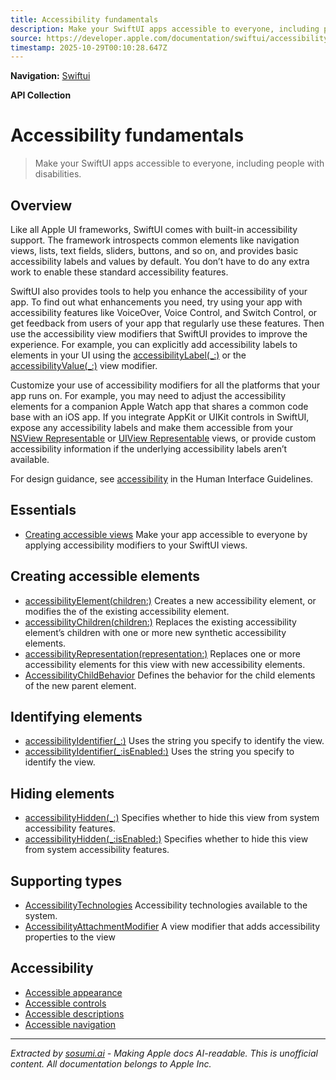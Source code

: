 ```yaml
---
title: Accessibility fundamentals
description: Make your SwiftUI apps accessible to everyone, including people with disabilities.
source: https://developer.apple.com/documentation/swiftui/accessibility-fundamentals
timestamp: 2025-10-29T00:10:28.647Z
---
```


**Navigation:** [Swiftui](/documentation/swiftui)

**API Collection**

# Accessibility fundamentals

> Make your SwiftUI apps accessible to everyone, including people with disabilities.

## Overview

Like all Apple UI frameworks, SwiftUI comes with built-in accessibility support. The framework introspects common elements like navigation views, lists, text fields, sliders, buttons, and so on, and provides basic accessibility labels and values by default. You don’t have to do any extra work to enable these standard accessibility features.



SwiftUI also provides tools to help you enhance the accessibility of your app. To find out what enhancements you need, try using your app with accessibility features like VoiceOver, Voice Control, and Switch Control, or get feedback from users of your app that regularly use these features. Then use the accessibility view modifiers that SwiftUI provides to improve the experience. For example, you can explicitly add accessibility labels to elements in your UI using the [accessibilityLabel(_:)](/documentation/swiftui/view/accessibilitylabel(_:)) or the [accessibilityValue(_:)](/documentation/swiftui/view/accessibilityvalue(_:)) view modifier.

Customize your use of accessibility modifiers for all the platforms that your app runs on. For example, you may need to adjust the accessibility elements for a companion Apple Watch app that shares a common code base with an iOS app. If you integrate AppKit or UIKit controls in SwiftUI, expose any accessibility labels and make them accessible from your [NSView Representable](/documentation/swiftui/nsviewrepresentable) or [UIView Representable](/documentation/swiftui/uiviewrepresentable) views, or provide custom accessibility information if the underlying accessibility labels aren’t available.

For design guidance, see [accessibility](/design/Human-Interface-Guidelines/accessibility) in the Human Interface Guidelines.

## Essentials

- [Creating accessible views](/documentation/swiftui/creating-accessible-views) Make your app accessible to everyone by applying accessibility modifiers to your SwiftUI views.

## Creating accessible elements

- [accessibilityElement(children:)](/documentation/swiftui/view/accessibilityelement(children:)) Creates a new accessibility element, or modifies the  of the existing accessibility element.
- [accessibilityChildren(children:)](/documentation/swiftui/view/accessibilitychildren(children:)) Replaces the existing accessibility element’s children with one or more new synthetic accessibility elements.
- [accessibilityRepresentation(representation:)](/documentation/swiftui/view/accessibilityrepresentation(representation:)) Replaces one or more accessibility elements for this view with new accessibility elements.
- [AccessibilityChildBehavior](/documentation/swiftui/accessibilitychildbehavior) Defines the behavior for the child elements of the new parent element.

## Identifying elements

- [accessibilityIdentifier(_:)](/documentation/swiftui/view/accessibilityidentifier(_:)) Uses the string you specify to identify the view.
- [accessibilityIdentifier(_:isEnabled:)](/documentation/swiftui/view/accessibilityidentifier(_:isenabled:)) Uses the string you specify to identify the view.

## Hiding elements

- [accessibilityHidden(_:)](/documentation/swiftui/view/accessibilityhidden(_:)) Specifies whether to hide this view from system accessibility features.
- [accessibilityHidden(_:isEnabled:)](/documentation/swiftui/view/accessibilityhidden(_:isenabled:)) Specifies whether to hide this view from system accessibility features.

## Supporting types

- [AccessibilityTechnologies](/documentation/swiftui/accessibilitytechnologies) Accessibility technologies available to the system.
- [AccessibilityAttachmentModifier](/documentation/swiftui/accessibilityattachmentmodifier) A view modifier that adds accessibility properties to the view

## Accessibility

- [Accessible appearance](/documentation/swiftui/accessible-appearance)
- [Accessible controls](/documentation/swiftui/accessible-controls)
- [Accessible descriptions](/documentation/swiftui/accessible-descriptions)
- [Accessible navigation](/documentation/swiftui/accessible-navigation)

---

*Extracted by [sosumi.ai](https://sosumi.ai) - Making Apple docs AI-readable.*
*This is unofficial content. All documentation belongs to Apple Inc.*
